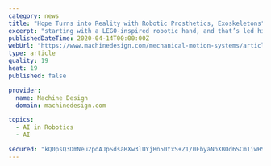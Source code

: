 ```yaml
---
category: news
title: "Hope Turns into Reality with Robotic Prosthetics, Exoskeletons"
excerpt: "starting with a LEGO-inspired robotic hand, and that’s led him to design mind-controlled prosthetics that are affordable for all. Momo is patient zero for Unlimited Tomorrow. She is the first ..."
publishedDateTime: 2020-04-14T00:00:00Z
webUrl: "https://www.machinedesign.com/mechanical-motion-systems/article/21836407/hope-turns-into-reality-with-robotic-prosthetics-exoskeletons"
type: article
quality: 19
heat: 19
published: false

provider:
  name: Machine Design
  domain: machinedesign.com

topics:
  - AI in Robotics
  - AI

secured: "kQ0psQ3DmNeu2poAJpSdsaBXw3lUYjBn50txS+Z1/0FbyaNnXBOd6SCm1iwHSK2GT/l0Okqwh8KQta9KfdM/16RKW6Ya2KvBjo7JsrdJpH2gEEkSr0cUTThIE+4SNWoeIl2X5vXf/PZ163NKdUdwfboor+hGbwacDcnYMJ+v2mwBsuYfJEPGU76pHkJIyIpooZc9bcjRgJNPuwcXP+1JT2F4h0D/tK1yQbHOoisFn61QPBuj+/RJKrLStijQC1Vz/FnBy60zCwvPrqmgbbIxwdeuqOmLmu+E3tunuqQ9z3iRyLV9xq/L7AzK0914CZSE;Jk3vWCbh3dnbv457gFjpow=="
---
```


